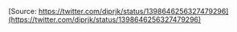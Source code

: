 [Source: https://twitter.com/diprjk/status/1398646256327479296](https://twitter.com/diprjk/status/1398646256327479296)